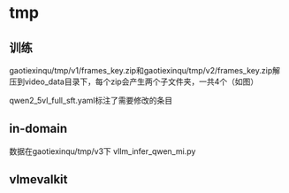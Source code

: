 # tmp

## 训练
gaotiexinqu/tmp/v1/frames_key.zip和gaotiexinqu/tmp/v2/frames_key.zip解压到video_data目录下，每个zip会产生两个子文件夹，一共4个（如图）

qwen2_5vl_full_sft.yaml标注了需要修改的条目

## in-domain
数据在gaotiexinqu/tmp/v3下
vllm_infer_qwen_mi.py



## vlmevalkit
